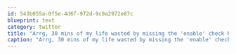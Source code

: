 ```yaml
---
id: 543b055a-0f5e-4d6f-972d-9c0a2972e87c
blueprint: text
category: twitter
title: "Arrg, 30 mins of my life wasted by missing the 'enable' check box for a list of port forwards."
caption: "Arrg, 30 mins of my life wasted by missing the 'enable' check box for a list of port forwards."
---
```

